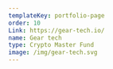 ```yaml
---
templateKey: portfolio-page
order: 10
Link: https://gear-tech.io/
name: Gear tech
type: Crypto Master Fund
image: /img/gear-tech.svg
---
```

